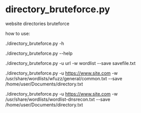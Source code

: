 # directory_bruteforce.py
website directories bruteforce

how to use:

./directory_bruteforce.py -h

./directory_bruteforce.py --help

./directory_bruteforce.py -u url -w wordlist --save savefile.txt

./directory_bruteforce.py -u https://www.site.com -w /usr/share/wordlists/wfuzz/general/common.txt --save /home/user/Documents/directory.txt

./directory_bruteforce.py -u https://www.site.com -w /usr/share/wordlists/wordlist-dnsrecon.txt --save /home/user/Documents/directory.txt
